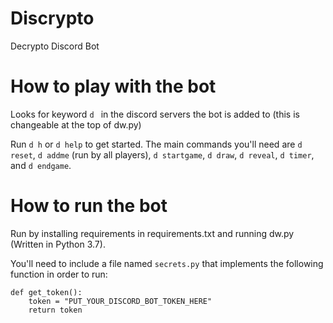 # Discrypto
Decrypto Discord Bot

# How to play with the bot

Looks for keyword `d ` in the discord servers the bot is added to (this is changeable at the top of dw.py)

Run `d h` or `d help` to get started. The main commands you'll need are `d reset`, `d addme` (run by all players), `d startgame`, `d draw`, `d reveal`, `d timer`, and `d endgame`.

# How to run the bot

Run by installing requirements in requirements.txt and running dw.py (Written in Python 3.7).

You'll need to include a file named `secrets.py` that implements the following function in order to run:

```
def get_token():
    token = "PUT_YOUR_DISCORD_BOT_TOKEN_HERE"
    return token
```
